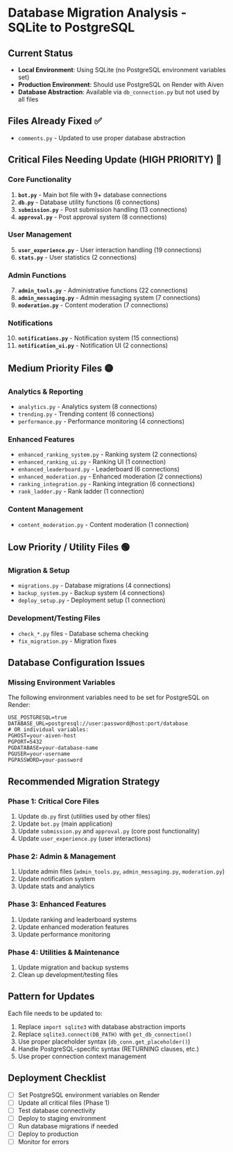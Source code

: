# Database Migration Analysis - SQLite to PostgreSQL

## Current Status
- **Local Environment**: Using SQLite (no PostgreSQL environment variables set)
- **Production Environment**: Should use PostgreSQL on Render with Aiven
- **Database Abstraction**: Available via `db_connection.py` but not used by all files

## Files Already Fixed ✅
- `comments.py` - Updated to use proper database abstraction

## Critical Files Needing Update (HIGH PRIORITY) 🔴

### Core Functionality
1. **`bot.py`** - Main bot file with 9+ database connections
2. **`db.py`** - Database utility functions (6 connections)
3. **`submission.py`** - Post submission handling (13 connections)
4. **`approval.py`** - Post approval system (8 connections)

### User Management
5. **`user_experience.py`** - User interaction handling (19 connections)
6. **`stats.py`** - User statistics (2 connections)

### Admin Functions
7. **`admin_tools.py`** - Administrative functions (22 connections)
8. **`admin_messaging.py`** - Admin messaging system (7 connections)
9. **`moderation.py`** - Content moderation (7 connections)

### Notifications
10. **`notifications.py`** - Notification system (15 connections)
11. **`notification_ui.py`** - Notification UI (2 connections)

## Medium Priority Files 🟡

### Analytics & Reporting
- `analytics.py` - Analytics system (8 connections)
- `trending.py` - Trending content (6 connections)
- `performance.py` - Performance monitoring (4 connections)

### Enhanced Features
- `enhanced_ranking_system.py` - Ranking system (2 connections)
- `enhanced_ranking_ui.py` - Ranking UI (1 connection)
- `enhanced_leaderboard.py` - Leaderboard (6 connections)
- `enhanced_moderation.py` - Enhanced moderation (2 connections)
- `ranking_integration.py` - Ranking integration (6 connections)
- `rank_ladder.py` - Rank ladder (1 connection)

### Content Management
- `content_moderation.py` - Content moderation (1 connection)

## Low Priority / Utility Files 🟢

### Migration & Setup
- `migrations.py` - Database migrations (4 connections)
- `backup_system.py` - Backup system (4 connections)
- `deploy_setup.py` - Deployment setup (1 connection)

### Development/Testing Files
- `check_*.py` files - Database schema checking
- `fix_migration.py` - Migration fixes

## Database Configuration Issues

### Missing Environment Variables
The following environment variables need to be set for PostgreSQL on Render:
```
USE_POSTGRESQL=true
DATABASE_URL=postgresql://user:password@host:port/database
# OR individual variables:
PGHOST=your-aiven-host
PGPORT=5432
PGDATABASE=your-database-name
PGUSER=your-username
PGPASSWORD=your-password
```

## Recommended Migration Strategy

### Phase 1: Critical Core Files
1. Update `db.py` first (utilities used by other files)
2. Update `bot.py` (main application)
3. Update `submission.py` and `approval.py` (core post functionality)
4. Update `user_experience.py` (user interactions)

### Phase 2: Admin & Management
1. Update admin files (`admin_tools.py`, `admin_messaging.py`, `moderation.py`)
2. Update notification system
3. Update stats and analytics

### Phase 3: Enhanced Features
1. Update ranking and leaderboard systems
2. Update enhanced moderation features
3. Update performance monitoring

### Phase 4: Utilities & Maintenance
1. Update migration and backup systems
2. Clean up development/testing files

## Pattern for Updates

Each file needs to be updated to:
1. Replace `import sqlite3` with database abstraction imports
2. Replace `sqlite3.connect(DB_PATH)` with `get_db_connection()`
3. Use proper placeholder syntax (`db_conn.get_placeholder()`)
4. Handle PostgreSQL-specific syntax (RETURNING clauses, etc.)
5. Use proper connection context management

## Deployment Checklist

- [ ] Set PostgreSQL environment variables on Render
- [ ] Update all critical files (Phase 1)
- [ ] Test database connectivity
- [ ] Deploy to staging environment
- [ ] Run database migrations if needed
- [ ] Deploy to production
- [ ] Monitor for errors
